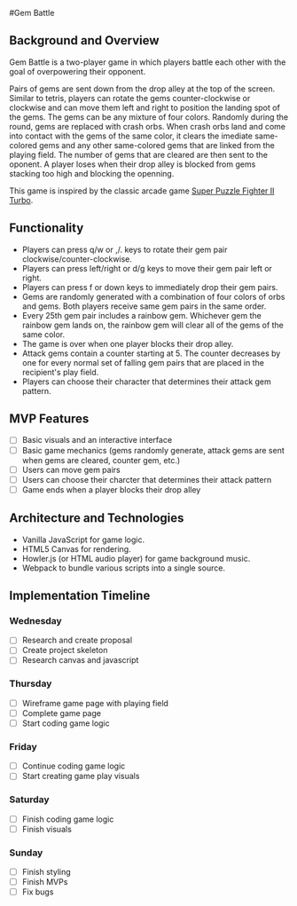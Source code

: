 #Gem Battle

## Background and Overview
Gem Battle is a two-player game in which players battle each other with the goal of overpowering their opponent. 

Pairs of gems are sent down from the drop alley at the top of the screen. Similar to tetris, players can rotate the gems counter-clockwise or clockwise and can move them left and right to position the landing spot of the gems. The gems can be any mixture of four colors. Randomly during the round, gems are replaced with crash orbs. When crash orbs land and come into contact with the gems of the same color, it clears the imediate same-colored gems and any other same-colored gems that are linked from the playing field. The number of gems that are cleared are then sent to the oponent. A player loses when their drop alley is blocked from gems stacking too high and blocking the openning. 

This game is inspired by the classic arcade game [Super Puzzle Fighter II Turbo](https://strategywiki.org/wiki/Super_Puzzle_Fighter_II_Turbo/Walkthrough). 

## Functionality
- Players can press q/w or ,/. keys to rotate their gem pair clockwise/counter-clockwise.
- Players can press left/right or d/g keys to move their gem pair left or right.
- Players can press f or down keys to immediately drop their gem pairs.
- Gems are randomly generated with a combination of four colors of orbs and gems. Both players receive same gem pairs in the same order.
- Every 25th gem pair includes a rainbow gem. Whichever gem the rainbow gem lands on, the rainbow gem will clear all of the gems of the same color. 
- The game is over when one player blocks their drop alley.
- Attack gems contain a counter starting at 5. The counter decreases by one for every normal set of falling gem pairs that are placed in the recipient's play field.
- Players can choose their character that determines their attack gem pattern.

## MVP Features
- [ ] Basic visuals and an interactive interface
- [ ] Basic game mechanics (gems randomly generate, attack gems are sent when gems are cleared, counter gem, etc.)
- [ ] Users can move gem pairs
- [ ] Users can choose their charcter that determines their attack pattern
- [ ] Game ends when a player blocks their drop alley

## Architecture and Technologies
- Vanilla JavaScript for game logic.
- HTML5 Canvas for rendering.
- Howler.js (or HTML audio player) for game background music.
- Webpack to bundle various scripts into a single source.

## Implementation Timeline
### Wednesday
- [ ] Research and create proposal
- [ ] Create project skeleton
- [ ] Research canvas and javascript 
### Thursday
- [ ] Wireframe game page with playing field
- [ ] Complete game page
- [ ] Start coding game logic
### Friday
- [ ] Continue coding game logic
- [ ] Start creating game play visuals
### Saturday
- [ ] Finish coding game logic
- [ ] Finish visuals
### Sunday
- [ ] Finish styling
- [ ] Finish MVPs
- [ ] Fix bugs